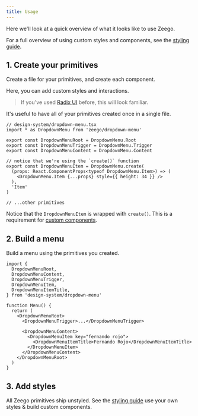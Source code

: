 ```yaml
---
title: Usage
---
```


Here we'll look at a quick overview of what it looks like to use Zeego.

For a full overview of using custom styles and components, see the [styling guide](/style).

## 1. Create your primitives

Create a file for your primitives, and create each component.

Here, you can add custom styles and interactions.

> If you've used [Radix UI](https://www.radix-ui.com/docs/primitives/overview/getting-started#2-style-each-part) before, this will look familiar.

It's useful to have all of your primitives created once in a single file.

```tsx
// design-system/dropdown-menu.tsx
import * as DropdownMenu from 'zeego/dropdown-menu'

export const DropdownMenuRoot = DropdownMenu.Root
export const DropdownMenuTrigger = DropdownMenu.Trigger
export const DropdownMenuContent = DropdownMenu.Content

// notice that we're using the `create()` function
export const DropdownMenuItem = DropdownMenu.create(
  (props: React.ComponentProps<typeof DropdownMenu.Item>) => (
    <DropdownMenu.Item {...props} style={{ height: 34 }} />
  ),
  'Item'
)

// ...other primitives
```

Notice that the `DropdownMenuItem` is wrapped with `create()`. This is a requirement for [custom components](/style#create-custom-components).

## 2. Build a menu

Build a menu using the primitives you created.

```tsx
import {
  DropdownMenuRoot,
  DropdownMenuContent,
  DropdownMenuTrigger,
  DropdownMenuItem,
  DropdownMenuItemTitle,
} from 'design-system/dropdown-menu'

function Menu() {
  return (
    <DropdownMenuRoot>
      <DropdownMenuTrigger>...</DropdownMenuTrigger>

      <DropdownMenuContent>
        <DropdownMenuItem key="fernando rojo">
          <DropdownMenuItemTitle>Fernando Rojo</DropdownMenuItemTitle>
        </DropdownMenuItem>
      </DropdownMenuContent>
    </DropdownMenuRoot>
  )
}
```

## 3. Add styles

All Zeego primitives ship unstyled. See the [styling guide](/style) use your own styles & build custom components.
